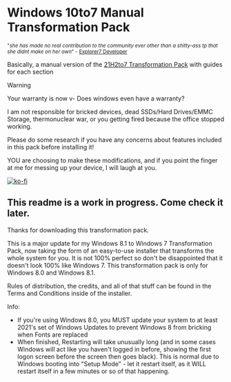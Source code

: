 # Windows 10to7 Manual Transformation Pack
<sub>"*she has made no real contribution to the community ever other than a shitty-ass tp that she didnt make on her own*" - [Explorer7 Developer](https://youtu.be/MKEU1MKYBcg?t=1512)</sub>


Basically, a manual version of the [21H2to7 Transformation Pack](https://www.deviantart.com/imswordqueeen/art/Windows-10-21H2-22H2-to-7-Transformation-Pack-1081353677) with guides for each section
> [!WARNING]
>
> Your warranty is now v- Does windows even have a warranty?
>
> I am not responsible for bricked devices, dead SSDs/Hard Drives/EMMC Storage, thermonuclear war, or you getting fired because the office stopped working.
>
> Please do some research if you have any concerns about features included in this pack before installing it!
>
> YOU are choosing to make these modifications, and if you point the finger at me for messing up your device, I will laugh at you. 


[![ko-fi](https://ko-fi.com/img/githubbutton_sm.svg)](https://ko-fi.com/imswordqueen)

## This readme is a work in progress. Come check it later.

Thanks for downloading this transformation pack.

This is a major update for my Windows 8.1 to Windows 7 Transformation Pack, now taking the form of an easy-to-use installer that transforms the whole system for you. It is not 100% perfect so don't be disappointed that it doesn't look 100% like Windows 7.
This transformation pack is only for Windows 8.0 and Windows 8.1.

Rules of distribution, the credits, and all of that stuff can be found in the Terms and Conditions inside of the installer.


Info: 
- If you're using Windows 8.0, you MUST update your system to at least 2021's set of Windows Updates to prevent Windows 8 from bricking when Fonts are replaced
- When finished, Restarting will take unusually long (and in some cases Windows will act like you haven't logged in before, showing the first logon screen before the screen then goes black). This is normal due to Windows booting into "Setup Mode" - let it restart itself, as it WILL restart itself in a few minutes or so of that happening.
